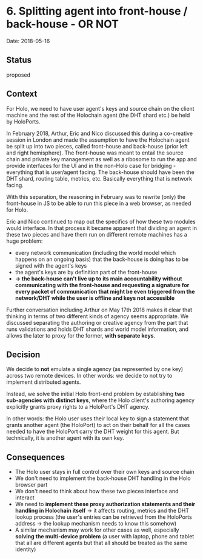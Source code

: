 # 6. Splitting agent into front-house / back-house - OR NOT

Date: 2018-05-16

## Status

proposed

## Context

For Holo, we need to have user agent's keys and source chain on the client machine and the rest of the Holochain agent (the DHT shard etc.) be held by HoloPorts.

In February 2018, Arthur, Eric and Nico discussed this during a co-creative session in London and made the assumption to have the Holochain agent be split up into two pieces, called front-house and back-house (prior left and right hemisphere). The front-house was meant to entail the source chain and private key management as well as a ribosome to run the app and provide interfaces for the UI and in the non-Holo case for bridging - everything that is user/agent facing. The back-house should have been the DHT shard, routing table, metrics, etc. Basically everything that is network facing.

With this separation, the reasoning in February was to rewrite (only) the front-house in JS to be able to run this piece in a web browser, as needed for Holo.

Eric and Nico continued to map out the specifics of how these two modules would interface. In that process it became apparent that dividing an agent in these two pieces and have them run on different remote machines has a huge problem:
  * every network communication (including the world model which happens on an ongoing basis) that the back-house is doing has to be signed with the agent's keys
  * the agent's keys are by definition part of the front-house
  * **-> the back-house can't live up to its main accountability without communicating with the front-house and requesting a signature for every packet of communication that might be even triggered from the network/DHT while the user is offline and keys not accessible**

Further conversation including Arthur on May 17th 2018 makes it clear that thinking in terms of two different kinds of agency seems appropriate. We discussed separating the authoring or creative agency from the part that runs validations and holds DHT shards and world model information, and allows the later to proxy for the former, **with separate keys**.

## Decision

We decide to **not** emulate a single agency (as represented by one key) across two remote devices. In other words: we decide to not try to implement distributed agents.

Instead, we solve the initial Holo front-end problem by establishing **two sub-agencies with distinct keys**, where the Holo client's authoring agency explicitly grants proxy rights to a HoloPort's DHT agency.

In other words: the Holo user uses their local key to sign a statement that grants another agent (the HoloPort) to act on their behalf for all the cases needed to have the HoloPort carry the DHT weight for this agent. But technically, it is another agent with its own key.

## Consequences

* The Holo user stays in full control over their own keys and source chain
* We don't need to implement the back-house DHT handling in the Holo browser part
* We don't need to think about how these two pieces interface and interact
* We need to **implement these proxy authorization statements and their handling in Holochain itself** -> it affects routing, metrics and the DHT lookup process (the user's entries can be retrieved from the HoloPorts address -> the lookup mechanism needs to know this somehow)
* A similar mechanism may work for other cases as well, especially **solving the multi-device problem** (a user with laptop, phone and tablet that all are different agents but that all should be treated as the same identity)
